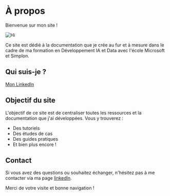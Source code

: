 # À propos

Bienvenue sur mon site !

![Hi](https://plus.unsplash.com/premium_photo-1687509673996-0b9e35d58168?q=80&w=2874&auto=format&fit=crop&ixlib=rb-4.0.3&ixid=M3wxMjA3fDB8MHxwaG90by1wYWdlfHx8fGVufDB8fHx8fA%3D%3D)

Ce site est dédié à la documentation que je crée au fur et à mesure dans le cadre de ma formation en Développement IA et Data avec l'école Microsoft et Simplon. 

## Qui suis-je ?

[Mon LinkedIn](https://www.linkedin.com/in/chaymaeelhayani/)

## Objectif du site

L'objectif de ce site est de centraliser toutes les ressources et la documentation que j'ai développées. Vous y trouverez :

- Des tutoriels
- Des études de cas
- Des guides pratiques
- Et bien plus encore !

## Contact

Si vous avez des questions ou souhaitez échanger, n'hésitez pas à me contacter via ma page [linkedIn](https://www.linkedin.com/in/chaymaeelhayani/).

Merci de votre visite et bonne navigation !